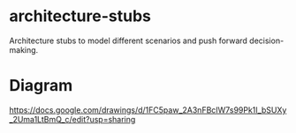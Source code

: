 # architecture-stubs
Architecture stubs to model different scenarios and push forward decision-making.

# Diagram
https://docs.google.com/drawings/d/1FC5paw_2A3nFBcIW7s99Pk1I_bSUXy_2Uma1LtBmQ_c/edit?usp=sharing